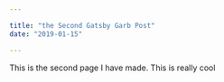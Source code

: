 ```yaml
---

title: "the Second Gatsby Garb Post"
date: "2019-01-15"

---
```


This is the second page I have made. This is really cool
